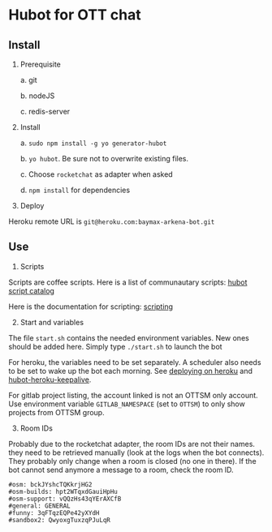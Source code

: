 # Hubot for OTT chat

## Install

1. Prerequisite

    a. git

    b. nodeJS

    c. redis-server

2. Install

    a. `sudo npm install -g yo generator-hubot`

    b. `yo hubot`. Be sure not to overwrite existing files.

    c. Choose `rocketchat` as adapter when asked

    d. `npm install` for dependencies

3. Deploy

Heroku remote URL is `git@heroku.com:baymax-arkena-bot.git`

## Use

1. Scripts

Scripts are coffee scripts. Here is a list of communautary scripts:
[hubot script catalog](https://hubot-script-catalog.herokuapp.com/)

Here is the documentation for scripting:
[scripting](https://github.com/github/hubot/blob/master/docs/scripting.md)

2. Start and variables

The file `start.sh` contains the needed environment variables. New ones should
be added here. Simply type `./start.sh` to launch the bot

For heroku, the variables need to be set separately. A scheduler also needs to
be set to wake up the bot each morning. See [deploying on
heroku](https://github.com/hubot-scripts/hubot-heroku-keepalive) and
[hubot-heroku-keepalive](https://github.com/hubot-scripts/hubot-heroku-keepalive).

For gitlab project listing, the account linked is not an OTTSM only account.
Use environment variable `GITLAB_NAMESPACE` (set to `OTTSM`) to only show
projects from OTTSM group.

3. Room IDs

Probably due to the rocketchat adapter, the room IDs are not their names. they
need to be retrieved manually (look at the logs when the bot connects). They
probably only change when a room is closed (no one in there). If the bot cannot
send anymore a message to a room, check the room ID.
```
#osm: bckJYshcTQKkrjHG2
#osm-builds: hpt2WTqxdGauiHpHu
#osm-support: vQQzHs43qYErAXCfB
#general: GENERAL
#funny: 3qFTqzEQPe42yXYdH
#sandbox2: QwyoxgTuxzqPJuLqR
```

